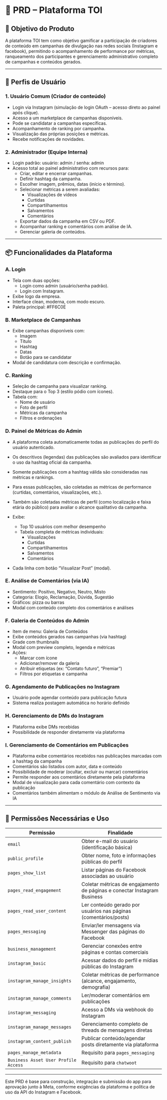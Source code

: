# 🧾 PRD – Plataforma TOI

## 🎯 Objetivo do Produto

A plataforma TOI tem como objetivo gamificar a participação de criadores de conteúdo em campanhas de divulgação nas redes sociais (Instagram e facebook), permitindo o acompanhamento de performance por métricas, ranqueamento dos participantes e gerenciamento administrativo completo de campanhas e conteúdos gerados.

---

## 👥 Perfis de Usuário

### 1. Usuário Comum (Criador de conteúdo)

- Login via Instagram (simulação de login OAuth – acesso direto ao painel após clique).
- Acesso a um marketplace de campanhas disponíveis.
- Pode se candidatar a campanhas específicas.
- Acompanhamento de ranking por campanha.
- Visualização das próprias posições e métricas.
- Recebe notificações de novidades.

### 2. Administrador (Equipe Interna)

- Login padrão: usuário: admin / senha: admin
- Acesso total ao painel administrativo com recursos para:
  - Criar, editar e encerrar campanhas.
  - Definir hashtag da campanha.
  - Escolher imagem, prêmios, datas (início e término).
  - Selecionar métricas a serem avaliadas:
    - Visualizações de vídeos
    - Curtidas
    - Compartilhamentos
    - Salvamentos
    - Comentários
  - Exportar dados da campanha em CSV ou PDF.
  - Acompanhar ranking e comentários com análise de IA.
  - Gerenciar galeria de conteúdos.

---

## 📦 Funcionalidades da Plataforma

### A. Login

- Tela com duas opções:
  - Login como admin (usuário/senha padrão).
  - Login com Instagram.
- Exibe logo da empresa.
- Interface clean, moderna, com modo escuro.
- Paleta principal: #FF6C0E

### B. Marketplace de Campanhas

- Exibe campanhas disponíveis com:
  - Imagem
  - Título
  - Hashtag
  - Datas
  - Botão para se candidatar
- Modal de candidatura com descrição e confirmação.

### C. Ranking

- Seleção de campanha para visualizar ranking.
- Destaque para o Top 3 (estilo pódio com ícones).
- Tabela com:
  - Nome de usuário
  - Foto de perfil
  - Métricas da campanha
  - Filtros e ordenações

### D. Painel de Métricas do Admin

- A plataforma coleta automaticamente todas as publicações do perfil do usuário autenticado.
- Os descritivos (legendas) das publicações são avaliados para identificar o uso da hashtag oficial da campanha.
- Somente publicações com a hashtag válida são consideradas nas métricas e rankings.
- Para essas publicações, são coletadas as métricas de performance (curtidas, comentários, visualizações, etc.).
- Também são coletadas métricas de perfil (como localização e faixa etária do público) para avaliar o alcance qualitativo da campanha.

- Exibe:
  - Top 10 usuários com melhor desempenho
  - Tabela completa de métricas individuais:
    - Visualizações
    - Curtidas
    - Compartilhamentos
    - Salvamentos
    - Comentários
- Cada linha com botão “Visualizar Post” (modal).

### E. Análise de Comentários (via IA)

- Sentimento: Positivo, Negativo, Neutro, Misto
- Categoria: Elogio, Reclamação, Dúvida, Sugestão
- Gráficos: pizza ou barras
- Modal com conteúdo completo dos comentários e análises

### F. Galeria de Conteúdos do Admin

- Item de menu: Galeria de Conteúdos
- Exibe conteúdos gerados nas campanhas (via hashtag)
- Grade com thumbnails
- Modal com preview completo, legenda e métricas
- Ações:
  - Marcar com ícone
  - Adicionar/remover da galeria
  - Atribuir etiquetas (ex: “Contato futuro”, “Premiar”)
  - Filtros por etiquetas e campanha

### G. Agendamento de Publicações no Instagram

- Usuário pode agendar conteúdo para publicação futura
- Sistema realiza postagem automática no horário definido

### H. Gerenciamento de DMs do Instagram

- Plataforma exibe DMs recebidas
- Possibilidade de responder diretamente via plataforma

### I. Gerenciamento de Comentários em Publicações

- Plataforma exibe comentários recebidos nas publicações marcadas com a hashtag da campanha
- Comentários são listados com autor, data e conteúdo
- Possibilidade de moderar (ocultar, excluir ou marcar) comentários
- Permite responder aos comentários diretamente pela plataforma
- Modal de visualização para cada comentário com contexto da publicação
- Comentários também alimentam o módulo de Análise de Sentimento via IA

---

## 🔐 Permissões Necessárias e Uso

| Permissão                   | Finalidade                                                               |
| --------------------------- | ------------------------------------------------------------------------ |
| `email`                     | Obter e-mail do usuário (identificação básica)                           |
| `public_profile`            | Obter nome, foto e informações públicas do perfil                        |
| `pages_show_list`           | Listar páginas do Facebook associadas ao usuário                         |
| `pages_read_engagement`     | Coletar métricas de engajamento de páginas e conectar Instagram Business |
| `pages_read_user_content`   | Ler conteúdo gerado por usuários nas páginas (comentários/posts)         |
| `pages_messaging`           | Enviar/ler mensagens via Messenger das páginas do Facebook               |
| `business_management`       | Gerenciar conexões entre páginas e contas comerciais                     |
| `instagram_basic`           | Acessar dados do perfil e mídias públicas do Instagram                   |
| `instagram_manage_insights` | Coletar métricas de performance (alcance, engajamento, demografia)       |
| `instagram_manage_comments` | Ler/moderar comentários em publicações                                   |
| `instagram_messaging`       | Acesso a DMs via webhook do Instagram                                    |
| `instagram_manage_messages` | Gerenciamento completo de threads de mensagens diretas                   |
| `instagram_content_publish` | Publicar conteúdo/agendar posts diretamente via plataforma               |
| `pages_manage_metadata` | Requisito para `pages_messaging`               |
| `Business Asset User Profile Access` | Requisito para `chatwoot`               |

---

Este PRD é base para construção, integração e submissão do app para aprovação junto à Meta, conforme exigências da plataforma e política de uso da API do Instagram e Facebook.
